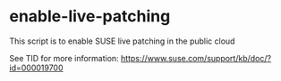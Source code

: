 # enable-live-patching

This script is to enable SUSE live patching in the public cloud

See TID for more information: https://www.suse.com/support/kb/doc/?id=000019700
